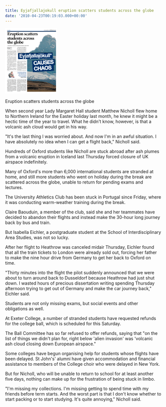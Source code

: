```yaml
---
title: Eyjafjallajokull eruption scatters students across the globe
date: '2010-04-23T00:19:03.000+00:00'
---
```



<a href="/assets/Picture-11.png"><img class="size-medium wp-image-182 alignright" title="Picture 1" src="/assets/Picture-11.png" alt="Picture 1" width="167" height="210" /></a>

Eruption scatters students across the globe

When second year Lady Margaret Hall student Matthew Nicholl flew home to Northern Ireland for the Easter holiday last month, he knew it might be a hectic time of the year to travel. What he didn't know, however, is that a volcanic ash cloud would get in his way.

"It's the last thing I was worried about. And now I'm in an awful situation. I have absolutely no idea when I can get a flight back," Nicholl said.

Hundreds of Oxford students like Nicholl are stuck abroad after ash plumes from a volcanic eruption in Iceland last Thursday forced closure of UK airspace indefinitely.

Many of Oxford's more than 6,000 international students are stranded at home, and still more students who went on holiday during the break are scattered across the globe, unable to return for pending exams and lectures.

The University Athletics Club has been stuck in Portugal since Friday, where it was conducting warm-weather training during the break.

Claire Baouduin, a member of the club, said she and her teammates have decided to abandon their flights and instead make the 30-hour long journey back by bus and train.

But Isabella Eichler, a postgraduate student at the School of Interdisciplinary Area Studies, was not so lucky.

After her flight to Heathrow was canceled midair Thursday, Eichler found that all the train tickets to London were already sold out, forcing her father to make the nine hour drive from Germany to get her back to Oxford on time.

"Thirty minutes into the flight the pilot suddenly announced that we were about to turn around back to Dusseldorf because Heathrow had just shut down. I wasted hours of precious dissertation writing spending Thursday afternoon trying to get out of Germany and make the car journey back," Eichler said.

Students are not only missing exams, but social events and other obligations as well.

At Exeter College, a number of stranded students have requested refunds for the college ball, which is scheduled for this Saturday.

The Ball Committee has so far refused to offer refunds, saying that "on the list of things we didn't plan for, right below 'alien invasion' was 'volcanic ash cloud closing down European airspace."

Some colleges have begun organising help for students whose flights have been delayed. St John's' alumni have given accommodation and financial assistance to members of the College choir who were delayed in New York.

But for Nicholl, who will be unable to return to school for at least another five days, nothing can make up for the frustration of being stuck in limbo.

"I'm missing my collections. I'm missing getting to spend time with my friends before term starts. And the worst part is that I don't know whether to start packing or to start studying. It's quite annoying," Nicholl said.
